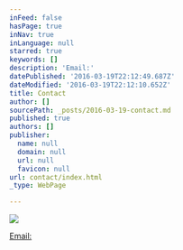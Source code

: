 ```yaml
---
inFeed: false
hasPage: true
inNav: true
inLanguage: null
starred: true
keywords: []
description: 'Email:'
datePublished: '2016-03-19T22:12:49.687Z'
dateModified: '2016-03-19T22:12:10.652Z'
title: Contact
author: []
sourcePath: _posts/2016-03-19-contact.md
published: true
authors: []
publisher:
  name: null
  domain: null
  url: null
  favicon: null
url: contact/index.html
_type: WebPage

---
```

![](https://the-grid-user-content.s3-us-west-2.amazonaws.com/db45029b-79a8-4ddc-91c4-177e28a4c434.jpg)

[Email:][0]

[0]: mdsnowden@eircom.net